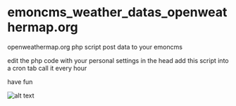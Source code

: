 # emoncms_weather_datas_openweathermap.org
openweathermap.org php script post data to your emoncms

edit the php code with your personal settings in the head
add this script into a cron tab
call it every hour 

have fun

![alt text](https://raw.githubusercontent.com/solarsnoop/emoncms_weather_datas_openweathermap.org/example.jpg)
